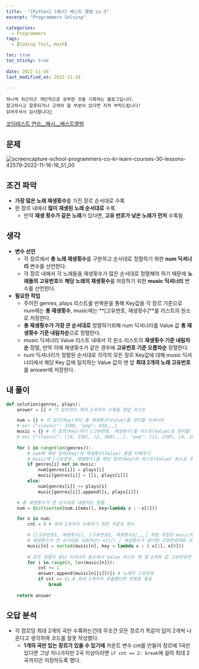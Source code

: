 ```yaml
---
title:  "[Python] (해시) 베스트 앨범 Lv.3" 
excerpt: "Programmers Solving"

categories:
  - Programmers
tags:
  - [Coding Test, Hash]

toc: true
toc_sticky: true
 
date: 2022-11-16
last_modified_at: 2022-11-18

---
```

```
하나씩 차근차근 개인적으로 공부한 것을 기록하는 블로그입니다.
참고하시고 잘못되거나 고쳐야 할 부분이 있다면 지적 부탁드립니다!
읽어주셔서 감사합니다🙂
```

[코딩테스트 연습__해시__베스트앨범](https://school.programmers.co.kr/learn/courses/30/lessons/42579)

## 문제
![screencapture-school-programmers-co-kr-learn-courses-30-lessons-42579-2022-11-16-16_51_00](https://user-images.githubusercontent.com/67769404/202121133-bf077acb-70c3-472d-afd0-026cc2be1118.png)

## 조건 파악
- **가장 많은 노래 재생횟수**를 가진 장르 순서대로 수록
- 한 장르 내에서 **많이 재생된 노래 순서대로** 수록
  - 만약 **재생 횟수가 같은 노래**가 있다면, **고유 번호가 낮은 노래가 먼저** 수록됨

## 생각
- **변수 선언**
  - 각 장르에서 **총 노래 재생횟수**를 구분하고 순서대로 정렬하기 위한 **num 딕셔너리** 변수를 선언한다.
  - 각 장르 내에서 각 노래들을 재생횟수가 많은 순서대로 정렬해야 하기 때문에 **노래들의 고유번호**와 **해당 노래의 재생횟수**를 저장하기 위한 **music 딕셔너리** 변수를 선언한다.
- **필요한 작업**
  - 주어진 genres, plays 리스트를 반복문을 통해 Key값을 각 장르 기준으로 num에는 **총 재생횟수**, music에는 **[고유번호, 재생횟수]**를 리스트의 원소로 저장한다.
  - **총 재생횟수가 가장 큰 순서대로** 정렬하기위해 num 딕셔너리를 Value 값 **총 재생횟수 기준 내림차순**으로 정렬한다.
  - music 딕셔너리 Value 리스트 내에서 각 원소 리스트의 **재생횟수 기준 내림차순** 정렬, 만약 이때 재생횟수가 같은 경우에 **고유번호 기준 오름차순** 정렬한다.
  - num 딕셔너리가 정렬된 순서대로 각각의 모든 장르 Key값에 대해 music 딕셔너리에서 해당 Key 값에 일치하는 Value 값의 맨 앞 **최대 2개의 노래 고유번호**를 answer에 저장한다.

## 내 풀이
``` python
def solution(genres, plays):
    answer = [] # 각 장르마다 최대 2곡까지 수록될 정답 리스트

    num = {} # 각 장르(Key)마다 총 재생횟수(Value)를 관리할 딕셔너리
    # ex) {"classic": 1500, "pop": 650,,,}
    music = {} # 각 장르(Key)마다 [고유번호, 재생횟수]를 리스트(Value)로 관리할 딕셔너리
    # ex) {"classic": [[0, 150], [2, 300],,,], "pop": [[1, 230], [4, 100],,,]}
    
    for i in range(len(genres)):
        # num에 해당 장르(Key)의 재생횟수(Value) 총합 더해주기
        # music에 [고유번호, 재생횟수]를 해당 장르(Key)의 리스트(Value) 원소로 추가
        if genres[i] not in music:
            num[genres[i]] = plays[i]
            music[genres[i]] = [[i, plays[i]]] 
        else:
            num[genres[i]] += plays[i] 
            music[genres[i]].append([i, plays[i]]) 

    # 총 재생횟수가 큰 순서대로 내림차순 정렬   
    num = dict(sorted(num.items(), key=lambda x : -x[1]))

    for n in num:
        cnt = 0 # 최대 2곡까지 수록하기 위한 카운트 변수

        # [[고유번호1, 재생횟수1], [고유번호2, 재생횟수2],,,] 처럼 저장된 music의 Value 값을 정렬
        # 재생횟수가 큰 순서대로 내림차순(-x[1]) / 재생횟수가 같다면 고유번호대로 오름차순(x[0])
        music[n] = sorted(music[n], key = lambda x : (-x[1], x[0]))
        
        # 모든 정렬이 끝난 딕셔너리 원소에서 Value 리스트 맨 앞 2개의 값 고유번호만 추출
        for i in range(0, len(music[n])):
            cnt += 1
            answer.append(music[n][i][0]) # 노래의 고유번호
            if cnt == 2: # 최대 2개까지 추출했다면 반복문 종료
                break
        
    return answer
```
## 오답 분석
- 각 장르당 최대 2개의 곡만 수록하는건데 무조건 모든 장르가 똑같이 답이 2개씩 나온다고 생각하여 코드를 잘못 작성했다.
  - **1개의 곡만 있는 장르가 있을 수 있기에** 카운트 변수 cnt를 만들어 장르에 1곡만 있다면 그냥 지나가지만 2곡 이상이라면 `if cnt == 2: break`에 걸려 최대 2곡까지만 저장하도록 했다.

<br><br>
